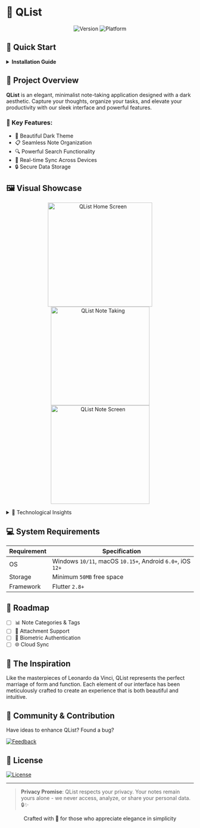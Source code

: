 # 📝 QList
<p align="center">

  <img src="https://img.shields.io/badge/version-1.0.6-purple?style=for-the-badge&logo=github" alt="Version">
  <img src="https://img.shields.io/badge/platform-CROSSPLATFORM-darkgray?style=for-the-badge&logo=flutter" alt="Platform">
</p>

## 🚀 Quick Start

<details>
<summary><strong>Installation Guide</strong></summary>

### 3 Simple Steps to Get Started:
1. 💾 **Download**: Click `Release` → `Download`
2. 📦 **Unzip**: Extract the downloaded archive
3. ▶️ **Run**: Install `QList.apk` on your device
</details>

## 🤔 Project Overview

**QList** is an elegant, minimalist note-taking application designed with a dark aesthetic. Capture your thoughts, organize your tasks, and elevate your productivity with our sleek interface and powerful features.

### 🌟 Key Features:
- 🌙 Beautiful Dark Theme
- 📋 Seamless Note Organization
- 🔍 Powerful Search Functionality
- 🔄 Real-time Sync Across Devices
- 🔒 Secure Data Storage

## 🖼️ Visual Showcase
<p align="center">
  <img src="https://github.com/user-attachments/assets/998ff273-a3a6-47b9-849b-8f108e7949df" alt="QList Home Screen" width="280">
  <img src="https://github.com/user-attachments/assets/5a371575-3aa8-4e9f-ad50-2b697b98c832" alt="QList Note Taking" width="265">
  <img src="https://github.com/user-attachments/assets/5a371575-3aa8-4e9f-ad50-2b697b98c832" alt="QList Note Screen" width="265">
</p>

<details>
<summary>🔬 Technological Insights</summary>

## 🛠 Core Technologies
- 📱 Flutter Framework
- 💾 SharedPreferences for Local Storage
- 🎨 Custom Animations
- 🔄 ChangeNotifier for State Management
</details>

## 💻 System Requirements

| Requirement | Specification |
|------------|---------------|
| OS | Windows `10/11`, macOS `10.15+`, Android `6.0+`, iOS `12+`|
| Storage | Minimum `50MB` free space |
| Framework | Flutter `2.8+` |

## 🔮 Roadmap

- [ ] 📊 Note Categories & Tags
- [ ] 📎 Attachment Support
- [ ] 🔐 Biometric Authentication
- [ ] 🌐 Cloud Sync

## 🎨 The Inspiration

Like the masterpieces of Leonardo da Vinci, QList represents the perfect marriage of form and function. Each element of our interface has been meticulously crafted to create an experience that is both beautiful and intuitive.

## 🤝 Community & Contribution

Have ideas to enhance QList? Found a bug?

[![Feedback](https://img.shields.io/badge/Feedback-Welcome-darkviolet?style=for-the-badge&logo=github)](https://github.com/yourusername/QList/issues)

## 📄 License

[![License](https://img.shields.io/badge/License-MIT-darkslategray?style=for-the-badge)](LICENSE)

---

> **Privacy Promise**: QList respects your privacy. Your notes remain yours alone - we never access, analyze, or share your personal data. 🔒✨

<p align="center">
  Crafted with 🖤 for those who appreciate elegance in simplicity
</p>